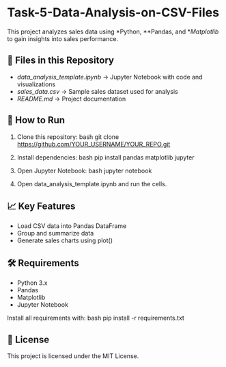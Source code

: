 # Task-5-Data-Analysis-on-CSV-Files

This project analyzes sales data using *Python, **Pandas, and **Matplotlib* to gain insights into sales performance.

## 📁 Files in this Repository
- *data_analysis_template.ipynb* → Jupyter Notebook with code and visualizations  
- *sales_data.csv* → Sample sales dataset used for analysis  
- *README.md* → Project documentation  

## 🚀 How to Run
1. Clone this repository:
   bash
   git clone https://github.com/YOUR_USERNAME/YOUR_REPO.git
   
2. Install dependencies:
   bash
   pip install pandas matplotlib jupyter
   
3. Open Jupyter Notebook:
   bash
   jupyter notebook
   
4. Open data_analysis_template.ipynb and run the cells.

## 📈 Key Features
- Load CSV data into Pandas DataFrame  
- Group and summarize data  
- Generate sales charts using plot()

## 🛠 Requirements
- Python 3.x  
- Pandas  
- Matplotlib  
- Jupyter Notebook  

Install all requirements with:
bash
pip install -r requirements.txt


## 📜 License
This project is licensed under the MIT License.
